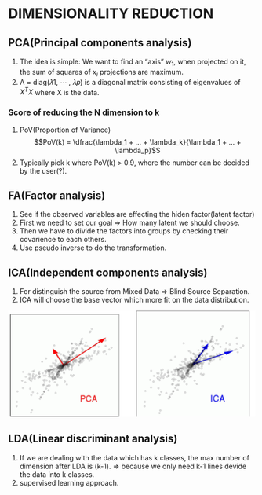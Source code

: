 # DIMENSIONALITY REDUCTION
## PCA(Principal components analysis)
1. The idea is simple: We want to find an “axis” $w_1$, when projected on it, the sum of squares of $x_i$ projections are maximum.
2. Λ = diag(𝜆1, ⋯ , 𝜆𝑝) is a diagonal matrix consisting
of eigenvalues of $X^TX$ where X is the data.

### Score of reducing the N dimension to k
1. PoV(Proportion of Variance) $$PoV(k) = \dfrac{\lambda_1 + ... + \lambda_k}{\lambda_1 + ... + \lambda_p}$$
2. Typically pick k where PoV(k) > 0.9, where the number can be decided by the user(?).

## FA(Factor analysis)
1. See if the observed variables are effecting the hiden factor(latent factor)
2. First we need to set our goal => How many latent we should choose.
3. Then we have to divide the factors into groups by checking their covarience to each others.
4. Use pseudo inverse to do the transformation.

## ICA(Independent components analysis)
1. For distinguish the source from Mixed Data => Blind Source Separation.
2. ICA will choose the base vector which more fit on the data distribution.

![](./media/ICA_vs_PCA.png)

## LDA(Linear discriminant analysis)
1. If we are dealing with the data which has k classes, the max number of dimension after LDA is (k-1). => because we only need k-1 lines devide the data into k classes.
2. supervised learning approach.